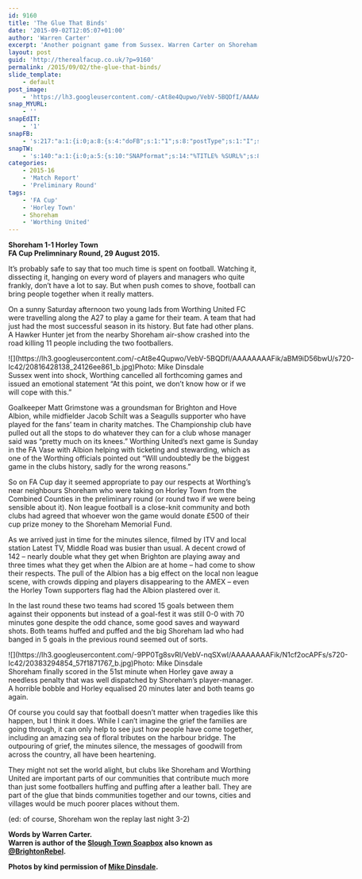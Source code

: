 ```yaml
---
id: 9160
title: 'The Glue That Binds'
date: '2015-09-02T12:05:07+01:00'
author: 'Warren Carter'
excerpt: 'Another poignant game from Sussex. Warren Carter on Shoreham 1-1 Horley.'
layout: post
guid: 'http://therealfacup.co.uk/?p=9160'
permalink: /2015/09/02/the-glue-that-binds/
slide_template:
    - default
post_image:
    - 'https://lh3.googleusercontent.com/-cAt8e4Qupwo/VebV-5BQDfI/AAAAAAAAFik/aBM9iD56bwU/s720-Ic42/20816428138_24126ee861_b.jpg'
snap_MYURL:
    - ''
snapEdIT:
    - '1'
snapFB:
    - 's:217:"a:1:{i:0;a:8:{s:4:"doFB";s:1:"1";s:8:"postType";s:1:"I";s:10:"AttachPost";s:1:"2";s:10:"SNAPformat";s:15:"%EXCERPT% %URL%";s:9:"isAutoImg";s:1:"A";s:8:"imgToUse";s:0:"";s:9:"isAutoURL";s:1:"A";s:8:"urlToUse";s:0:"";}}";'
snapTW:
    - 's:140:"a:1:{i:0;a:5:{s:10:"SNAPformat";s:14:"%TITLE% %SURL%";s:8:"attchImg";s:1:"0";s:9:"isAutoImg";s:1:"A";s:8:"imgToUse";s:0:"";s:4:"doTW";i:0;}}";'
categories:
    - 2015-16
    - 'Match Report'
    - 'Preliminary Round'
tags:
    - 'FA Cup'
    - 'Horley Town'
    - Shoreham
    - 'Worthing United'
---
```


**Shoreham 1-1 Horley Town**  
 **FA Cup Prelimninary Round, 29 August 2015.**

It’s probably safe to say that too much time is spent on football. Watching it, dissecting it, hanging on every word of players and managers who quite frankly, don’t have a lot to say. But when push comes to shove, football can bring people together when it really matters.

On a sunny Saturday afternoon two young lads from Worthing United FC were travelling along the A27 to play a game for their team. A team that had just had the most successful season in its history. But fate had other plans. A Hawker Hunter jet from the nearby Shoreham air-show crashed into the road killing 11 people including the two footballers.

<div class="wp-caption alignnone" style="width: 730px">![](https://lh3.googleusercontent.com/-cAt8e4Qupwo/VebV-5BQDfI/AAAAAAAAFik/aBM9iD56bwU/s720-Ic42/20816428138_24126ee861_b.jpg)Photo: Mike Dinsdale

</div>Sussex went into shock, Worthing cancelled all forthcoming games and issued an emotional statement “At this point, we don’t know how or if we will cope with this.”

Goalkeeper Matt Grimstone was a groundsman for Brighton and Hove Albion, while midfielder Jacob Schilt was a Seagulls supporter who have played for the fans’ team in charity matches. The Championship club have pulled out all the stops to do whatever they can for a club whose manager said was “pretty much on its knees.” Worthing United’s next game is Sunday in the FA Vase with Albion helping with ticketing and stewarding, which as one of the Worthing officials pointed out “Will undoubtedly be the biggest game in the clubs history, sadly for the wrong reasons.”

So on FA Cup day it seemed appropriate to pay our respects at Worthing’s near neighbours Shoreham who were taking on Horley Town from the Combined Counties in the preliminary round (or round two if we were being sensible about it). Non league football is a close-knit community and both clubs had agreed that whoever won the game would donate £500 of their cup prize money to the Shoreham Memorial Fund.

As we arrived just in time for the minutes silence, filmed by ITV and local station Latest TV, Middle Road was busier than usual. A decent crowd of 142 – nearly double what they get when Brighton are playing away and three times what they get when the Albion are at home – had come to show their respects. The pull of the Albion has a big effect on the local non league scene, with crowds dipping and players disappearing to the AMEX – even the Horley Town supporters flag had the Albion plastered over it.

In the last round these two teams had scored 15 goals between them against their opponents but instead of a goal-fest it was still 0-0 with 70 minutes gone despite the odd chance, some good saves and wayward shots. Both teams huffed and puffed and the big Shoreham lad who had banged in 5 goals in the previous round seemed out of sorts.

<div class="wp-caption alignnone" style="width: 730px">![](https://lh3.googleusercontent.com/-9PP0Tg8svRI/VebV-nqSXwI/AAAAAAAAFik/N1cf2ocAPFs/s720-Ic42/20383294854_57f1871767_b.jpg)Photo: Mike Dinsdale

</div>Shoreham finally scored in the 51st minute when Horley gave away a needless penalty that was well dispatched by Shoreham’s player-manager. A horrible bobble and Horley equalised 20 minutes later and both teams go again.

Of course you could say that football doesn’t matter when tragedies like this happen, but I think it does. While I can’t imagine the grief the families are going through, it can only help to see just how people have come together, including an amazing sea of floral tributes on the harbour bridge. The outpouring of grief, the minutes silence, the messages of goodwill from across the country, all have been heartening.

They might not set the world alight, but clubs like Shoreham and Worthing United are important parts of our communities that contribute much more than just some footballers huffing and puffing after a leather ball. They are part of the glue that binds communities together and our towns, cities and villages would be much poorer places without them.

(ed: of course, Shoreham won the replay last night 3-2)

**Words by Warren Carter.**  
**Warren is author of the [Slough Town Soapbox](http://www.sloughtownsoapbox.blogspot.com/) also known as [@BrightonRebel](http://twitter.com/#%21/brightonrebel).**

**Photos by kind permission of [Mike Dinsdale](https://www.flickr.com/photos/127186531@N02/).**